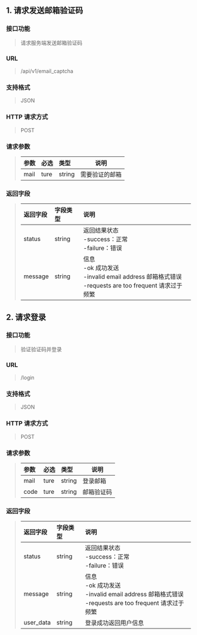 ## 1. 请求发送邮箱验证码

### 接口功能

> 请求服务端发送邮箱验证码

### URL

> /api/v1/email_captcha

### 支持格式

> JSON

### HTTP 请求方式

> POST

### 请求参数

> | 参数 | 必选 | 类型   | 说明           |
> | :--- | :--- | :----- | -------------- |
> | mail | ture | string | 需要验证的邮箱 |

### 返回字段

> | 返回字段 | 字段类型 | 说明                                                                                                       |
> | :------- | :------- | :--------------------------------------------------------------------------------------------------------- |
> | status   | string   | 返回结果状态<br>-success：正常 <br>-failure：错误                                                          |
> | message  | string   | 信息<br>-ok 成功发送<br>-invalid email address 邮箱格式错误<br>-requests are too frequent 请求过于频繁<br> |

## 2. 请求登录

### 接口功能

> 验证验证码并登录

### URL

> /login

### 支持格式

> JSON

### HTTP 请求方式

> POST

### 请求参数

> | 参数 | 必选 | 类型   | 说明       |
> | :--- | :--- | :----- | ---------- |
> | mail | ture | string | 登录邮箱   |
> | code | ture | string | 邮箱验证码 |

### 返回字段

> | 返回字段  | 字段类型 | 说明                                                                                                       |
> | :-------- | :------- | :--------------------------------------------------------------------------------------------------------- |
> | status    | string   | 返回结果状态<br>-success：正常 <br>-failure：错误                                                          |
> | message   | string   | 信息<br>-ok 成功发送<br>-invalid email address 邮箱格式错误<br>-requests are too frequent 请求过于频繁<br> |
> | user_data | string   | 登录成功返回用户信息                                                                                       |
